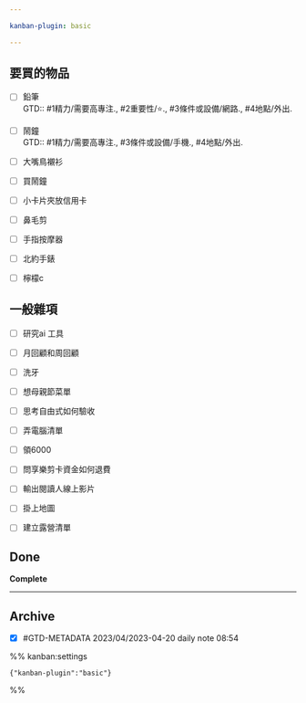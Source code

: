 ```yaml
---

kanban-plugin: basic

---
```


## 要買的物品

- [ ] 鉛筆<br>GTD::  #1精力/需要高專注.,  #2重要性/⭐.,  #3條件或設備/網路.,  #4地點/外出.
- [ ] 鬧鐘<br>GTD::  #1精力/需要高專注.,  #3條件或設備/手機.,  #4地點/外出.
- [ ] 大嘴鳥襯衫
- [ ] 買鬧鐘
- [ ] 小卡片夾放信用卡
- [ ] 鼻毛剪
- [ ] 手指按摩器
- [ ] 北約手錶
- [ ] 檸檬c


## 一般雜項

- [ ] 研究ai 工具
- [ ] 月回顧和周回顧
- [ ] 洗牙
- [ ] 想母親節菜單
- [ ] 思考自由式如何驗收
- [ ] 弄電腦清單
- [ ] 領6000
- [ ] 問享樂剪卡資金如何退費
- [ ] 輸出閱讀人線上影片
- [ ] 掛上地圖
- [ ] 建立露營清單


## Done

**Complete**


***

## Archive

- [x] #GTD-METADATA 2023/04/2023-04-20 daily note 08:54

%% kanban:settings
```
{"kanban-plugin":"basic"}
```
%%
